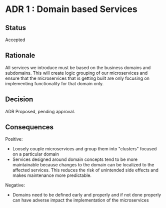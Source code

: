 # ADR 1 : Domain based Services

## Status  

Accepted

## Rationale 

All services we introduce must be based on the business domains and subdomains. This will create logic grouping of our microservices and ensure that the microservices that is getting built are only focusing on implementing functionality for that domain only.

## Decision
ADR Proposed, pending approval.

## Consequences  
Positive:
+ Loosely couple microservices and group them into "clusters" focused on a particular domain
+ Services designed around domain concepts tend to be more maintainable because changes to the domain can be localized to the affected services. This reduces the risk of unintended side effects and makes maintenance more predictable.

Negative:
+ Domains need to be defined early and properly and if not done properly can have adverse impact the implementation of the microservices


